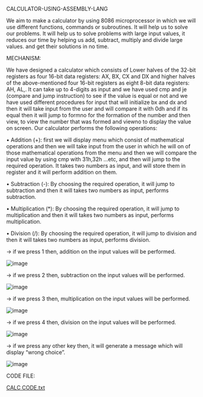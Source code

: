 CALCULATOR-USING-ASSEMBLY-LANG

We aim to make a calculator by using 8086 microprocessor in which we will use different functions, commands or subroutines. It will help us to solve our problems.
It will help us to solve problems with large input values, it reduces our time by helping us add, subtract, multiply and divide large values. and get their solutions
in no time.

MECHANISM:

We have designed a calculator which consists of Lower halves of the 32-bit registers as four 16-bit data registers: AX, BX, CX and DX and higher halves of the above-mentioned four 16-bit registers as eight 8-bit data registers: AH, AL,. It can take up to 4-digits as input and we have used cmp and je (compare and jump instruction) to see if the value is equal or not and we have used different procedures for input that will initialize bx and dx and then it will take input from the user and will compare it with 0dh and if its equal then it will jump to formno for the formation of the number and  then view, to view the number that was formed and viewno to display the value on screen. Our calculator performs the following operations:

•	Addition (+): first we will display menu which consist of mathematical operations and then we will take input from the user in which he will on of those mathematical operations from the menu and then we will compare the input value by using cmp with 31h,32h ...etc, and then will jump to the required operation. It takes two numbers as input, and will store them in register and it will perform addition on them.

•	Subtraction (-): By choosing the required operation, it will jump to subtraction and then it will takes two numbers as input, performs subtraction.

•	Multiplication (*): By choosing the required operation, it will jump to multiplication  and then it will takes two numbers as input, performs multiplication.

•	Division (/): By choosing the required operation, it will jump to division and then it will takes two numbers as input, performs division.

→ if we press 1 then, addition on the input values will be performed.

 
![image](https://user-images.githubusercontent.com/92535518/193444162-87f0f2ef-4802-447e-9975-01ef96dc0ada.png)


→ if we press 2 then, subtraction on the input values will be performed.

![image](https://user-images.githubusercontent.com/92535518/193444180-4edf5c09-37d4-49d9-83dc-ec19f28a1d5e.png)

→ if we press 3 then, multiplication on the input values will be performed.

![image](https://user-images.githubusercontent.com/92535518/193444202-e58548ad-6921-49fd-a591-55f2c31da6b7.png)

→ if we press 4 then, division on the input values will be performed.

![image](https://user-images.githubusercontent.com/92535518/193444229-8b60260b-cde1-4793-8303-2078dff9341f.png)


→ if we press any other key then, it will generate a message which will display “wrong choice”.

![image](https://user-images.githubusercontent.com/92535518/193444243-36cf4ae6-f206-4973-88b3-75c94078c51b.png)

CODE FILE:

[CALC CODE.txt](https://github.com/zahrahamdani/CALCULATOR-USING-ASSEMBLY-LANG/files/9692037/CALC.CODE.txt)


